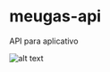 # meugas-api
  
  API para aplicativo
  
  ![alt text](https://images.unsplash.com/photo-1535498730771-e735b998cd64?ixlib=rb-1.2.1&ixid=eyJhcHBfaWQiOjEyMDd9&w=1000&q=80)
